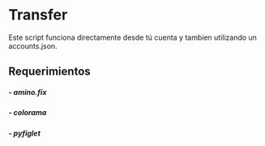 # Transfer
Este script funciona directamente desde tú cuenta y tambien utilizando un accounts.json.
## Requerimientos

##### - amino.fix
##### - colorama
##### - pyfiglet
